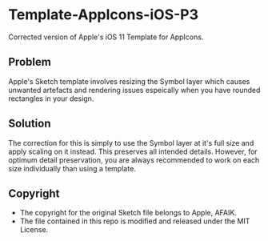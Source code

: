 # Template-AppIcons-iOS-P3
Corrected version of Apple's iOS 11 Template for AppIcons.

## Problem
Apple's Sketch template involves resizing the Symbol layer which causes unwanted artefacts and rendering issues espeically when you have rounded rectangles in your design. 

## Solution
The correction for this is simply to use the Symbol layer at it's full size and apply scaling on it instead. This preserves all intended details. However, for optimum detail preservation, you are always recommended to work on each size individually than using a template. 

## Copyright
- The copyright for the original Sketch file belongs to Apple, AFAIK. 
- The file contained in this repo is modified and released under the MIT License. 

